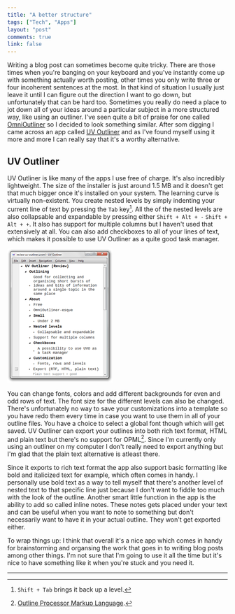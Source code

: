 ```yaml
---
title: "A better structure"
tags: ["Tech", "Apps"]
layout: "post"
comments: true
link: false
---
```


Writing a blog post can sometimes become quite tricky. There are those times when you're banging on your keyboard and you've instantly come up with something actually worth posting, other times you only write three or four incoherent sentences at the most. In that kind of situation I usually just leave it until I can figure out the direction I want to go down, but unfortunately that can be hard too. Sometimes you really do need a place to jot down all of your ideas around a particular subject in a more structured way, like using an outliner. I've seen quite a bit of praise for one called [OmniOutliner](http://www.omnigroup.com/products/omnioutliner/) so I decided to look something similar. After som digging I came across an app called [UV Outliner](http://uvoutliner.com/) and as I've found myself using it more and more I can really say that it's a worthy alternative.

## UV Outliner

UV Outliner is like many of the apps I use free of charge. It's also incredibly lightweight. The size of the installer is just around 1.5 MB and it doesn't get that much bigger once it's installed on your system. The learning curve is virtually non-existent. You create nested levels by simply indenting your current line of text by pressing the `Tab` key[^20121122-1]. All the of the nested levels are also collapsable and expandable by pressing either `Shift + Alt + -` `Shift + Alt + +`. It also has support for multiple columns but I haven't used that extensively at all. You can also add checkboxes to all of your lines of text, which makes it possible to use UV Outliner as a quite good task manager.

![UV Outliner](/images/2012/11/22/uv-outliner.png)

You can change fonts, colors and add different backgrounds for even and odd rows of text. The font size for the different levels can also be changed. There's unfortunately no way to save your customizations into a template so you have redo them every time in case you want to use them in all of your outline files. You have a choice to select a global font though which will get saved. UV Outliner can export your outlines into both rich text format, HTML and plain text but there's no support for OPML[^20121122-2]. Since I'm currently only using an outliner on my computer I don't really need to export anything but I'm glad that the plain text alternative is atleast there.

Since it exports to rich text format the app also support basic formatting like bold and italicized text for example, which often comes in handy. I personally use bold text as a way to tell myself that there's another level of nested text to that specific line just because I don't want to fiddle too much with the look of the outline. Another smart little function in the app is the ability to add so called inline notes. These notes gets placed under your text and can be useful when you want to note to something but don't necessarily want to have it in your actual outline. They won't get exported either.

To wrap things up: I think that overall it's a nice app which comes in handy for brainstorming and organsing the work that goes in to writing blog posts among other things. I'm not sure that I'm going to use it all the time but it's nice to have something like it when you're stuck and you need it.

* * *

[^20121122-1]: `Shift + Tab` brings it back up a level.
[^20121122-2]: [Outline Processor Markup Language](http://en.wikipedia.org/wiki/Opml).
